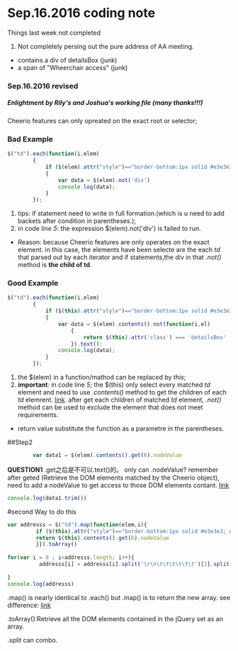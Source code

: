 # Sep.16.2016 coding note
Things last week not completed
1. Not completely persing out the pure address of AA meeting. 
  * contains a div of detailsBox (junk)
  * a span of "Wheerchair access" (junk)

### Sep.16.2016 revised
##### Enlightment by Rily's and Joshua's working file (many thanks!!!)

Cheerio features can only opreated on the exact root or selector;

### Bad Example
```js
$("td").each(function(i,elem)
        {
            if ($(elem).attr("style")=="border-bottom:1px solid #e3e3e3; width:260px")
            {
                var data = $(elem).not('div')
                console.log(data);
            }
        });
```

1. tips: if statement need to write in full formation.(which is u need to add backets after condition in parentheses.);
2. in code line *5*: the expression $(elem).not('div') is failed to run.
  *  Reason: because Cheerio features are only operates on the exact element. in this case, the elements have been selecte are the each *td* that parsed out by each iterator and if statements,the div in that *.not()* method is **the child of td**.

### Good Example
```js
$("td").each(function(i,elem)
        {
            if ($(this).attr("style")=="border-bottom:1px solid #e3e3e3; width:260px")
            {
                var data = $(elem).contents().not(function(i,el)
                    {
                        return $(this).attr('class') === 'detailsBox'
                    }).text();
                console.log(data);
            }
        });
```
1.  the $(elem) in a function/mathod can be replaced by *this*;
2.  **important**: in code line *5*; the $(this) only select every matched *td* element and need to use *.contents()* method to get the children of each *td* elemrent. [link](https://www.npmjs.com/package/cheerio#contents "Title"). after get each children of matched *td* element, *.not()* method can be used to exclude the element that does not meet requirements.
  * return value substitute the function as a parametre in the parentheses.





##Step2 
```js
        var data1 = $(elem).contents().get(6).nodeValue
```
**QUESTION1**
.get之后是不可以.text()的。
only can .nodeValue?
remember after geted (Retrieve the DOM elements matched by the Cheerio object), need to add a nodeValue to get access to those DOM elements contant. 
 [link](https://developer.mozilla.org/en-US/docs/Web/API/Node "Title")
```js
console.log(data1.trim())
```

#second Way to do this 
```js
var addresss = $("td").map(function(elem,i){
         if ($(this).attr("style")=="border-bottom:1px solid #e3e3e3; width:260px"){
         return $(this).contents().get(6).nodeValue
         }}).toArray()
         
for(var i = 0 ; i<addresss.length; i++){
          addresss[i] = addresss[i].split('\r\n\t\t\t\t\t\t')[1].split(',')[0];
        
}
console.log(addresss)
```

.map() is nearly identical to .each() but .map() is to return the new array. see difference:  [link](https://developer.mozilla.org/en-US/docs/Web/API/Node "Title")

.toArray():Retrieve all the DOM elements contained in the jQuery set as an array.

.split can combo.